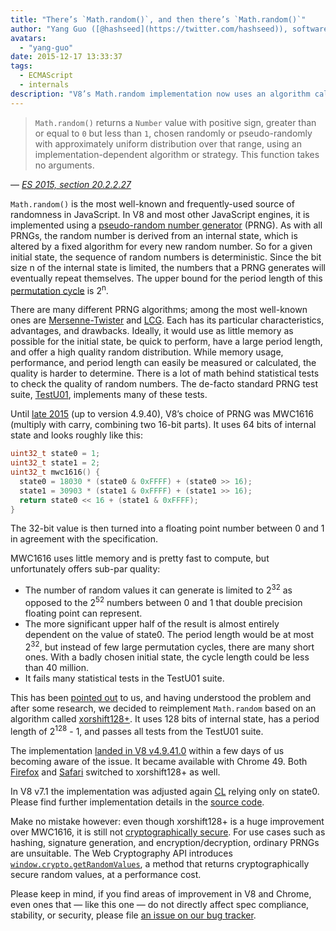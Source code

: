 ```yaml
---
title: "There’s `Math.random()`, and then there’s `Math.random()`"
author: "Yang Guo ([@hashseed](https://twitter.com/hashseed)), software engineer and dice designer"
avatars:
  - "yang-guo"
date: 2015-12-17 13:33:37
tags:
  - ECMAScript
  - internals
description: "V8’s Math.random implementation now uses an algorithm called xorshift128+, improving the randomness compared to the old MWC1616 implementation."
---
```

> `Math.random()` returns a `Number` value with positive sign, greater than or equal to `0` but less than `1`, chosen randomly or pseudo-randomly with approximately uniform distribution over that range, using an implementation-dependent algorithm or strategy. This function takes no arguments.

<!--truncate-->
— _[ES 2015, section 20.2.2.27](http://tc39.es/ecma262/#sec-math.random)_

`Math.random()` is the most well-known and frequently-used source of randomness in JavaScript. In V8 and most other JavaScript engines, it is implemented using a [pseudo-random number generator](https://en.wikipedia.org/wiki/Pseudorandom_number_generator) (PRNG). As with all PRNGs, the random number is derived from an internal state, which is altered by a fixed algorithm for every new random number. So for a given initial state, the sequence of random numbers is deterministic. Since the bit size n of the internal state is limited, the numbers that a PRNG generates will eventually repeat themselves. The upper bound for the period length of this [permutation cycle](https://en.wikipedia.org/wiki/Cyclic_permutation) is 2<sup>n</sup>.

There are many different PRNG algorithms; among the most well-known ones are [Mersenne-Twister](https://en.wikipedia.org/wiki/Mersenne_Twister) and [LCG](https://en.wikipedia.org/wiki/Linear_congruential_generator). Each has its particular characteristics, advantages, and drawbacks. Ideally, it would use as little memory as possible for the initial state, be quick to perform, have a large period length, and offer a high quality random distribution. While memory usage, performance, and period length can easily be measured or calculated, the quality is harder to determine. There is a lot of math behind statistical tests to check the quality of random numbers. The de-facto standard PRNG test suite, [TestU01](http://simul.iro.umontreal.ca/testu01/tu01.html), implements many of these tests.

Until [late 2015](https://github.com/v8/v8/blob/ceade6cf239e0773213d53d55c36b19231c820b5/src/js/math.js#L143) (up to version 4.9.40), V8’s choice of PRNG was MWC1616 (multiply with carry, combining two 16-bit parts). It uses 64 bits of internal state and looks roughly like this:

```cpp
uint32_t state0 = 1;
uint32_t state1 = 2;
uint32_t mwc1616() {
  state0 = 18030 * (state0 & 0xFFFF) + (state0 >> 16);
  state1 = 30903 * (state1 & 0xFFFF) + (state1 >> 16);
  return state0 << 16 + (state1 & 0xFFFF);
}
```

The 32-bit value is then turned into a floating point number between 0 and 1 in agreement with the specification.

MWC1616 uses little memory and is pretty fast to compute, but unfortunately offers sub-par quality:

- The number of random values it can generate is limited to 2<sup>32</sup> as opposed to the 2<sup>52</sup> numbers between 0 and 1 that double precision floating point can represent.
- The more significant upper half of the result is almost entirely dependent on the value of state0. The period length would be at most 2<sup>32</sup>, but instead of few large permutation cycles, there are many short ones. With a badly chosen initial state, the cycle length could be less than 40 million.
- It fails many statistical tests in the TestU01 suite.

This has been [pointed out](https://medium.com/@betable/tifu-by-using-math-random-f1c308c4fd9d) to us, and having understood the problem and after some research, we decided to reimplement `Math.random` based on an algorithm called [xorshift128+](http://vigna.di.unimi.it/ftp/papers/xorshiftplus.pdf). It uses 128 bits of internal state, has a period length of 2<sup>128</sup> - 1, and passes all tests from the TestU01 suite.

The implementation [landed in V8 v4.9.41.0](https://github.com/v8/v8/blob/085fed0fb5c3b0136827b5d7c190b4bd1c23a23e/src/base/utils/random-number-generator.h#L102) within a few days of us becoming aware of the issue. It became available with Chrome 49. Both [Firefox](https://bugzilla.mozilla.org/show_bug.cgi?id=322529#c99) and [Safari](https://bugs.webkit.org/show_bug.cgi?id=151641) switched to xorshift128+ as well.

In V8 v7.1 the implementation was adjusted again [CL](https://chromium-review.googlesource.com/c/v8/v8/+/1238551/5) relying only on state0. Please find further implementation details in the [source code](https://source.chromium.org/chromium/chromium/src/+/main:v8/src/base/utils/random-number-generator.h;l=119?q=XorShift128&sq=&ss=chromium).

Make no mistake however: even though xorshift128+ is a huge improvement over MWC1616, it is still not [cryptographically secure](https://en.wikipedia.org/wiki/Cryptographically_secure_pseudorandom_number_generator). For use cases such as hashing, signature generation, and encryption/decryption, ordinary PRNGs are unsuitable. The Web Cryptography API introduces [`window.crypto.getRandomValues`](https://developer.mozilla.org/en-US/docs/Web/API/RandomSource/getRandomValues), a method that returns cryptographically secure random values, at a performance cost.

Please keep in mind, if you find areas of improvement in V8 and Chrome, even ones that — like this one — do not directly affect spec compliance, stability, or security, please file [an issue on our bug tracker](https://bugs.chromium.org/p/v8/issues/entry?template=Defect%20report%20from%20user).
